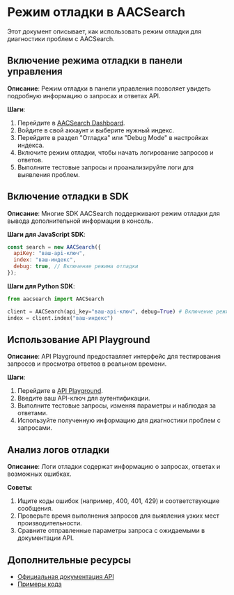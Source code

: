 # Режим отладки в AACSearch

Этот документ описывает, как использовать режим отладки для диагностики проблем с AACSearch.

## Включение режима отладки в панели управления

**Описание**: Режим отладки в панели управления позволяет увидеть подробную информацию о запросах и ответах API.

**Шаги**:

1. Перейдите в [AACSearch Dashboard](https://dashboard.aacsearch.com).
2. Войдите в свой аккаунт и выберите нужный индекс.
3. Перейдите в раздел "Отладка" или "Debug Mode" в настройках индекса.
4. Включите режим отладки, чтобы начать логирование запросов и ответов.
5. Выполните тестовые запросы и проанализируйте логи для выявления проблем.

## Включение отладки в SDK

**Описание**: Многие SDK AACSearch поддерживают режим отладки для вывода дополнительной информации в консоль.

**Шаги для JavaScript SDK**:

```javascript
const search = new AACSearch({
  apiKey: "ваш-api-ключ",
  index: "ваш-индекс",
  debug: true, // Включение режима отладки
});
```

**Шаги для Python SDK**:

```python
from aacsearch import AACSearch

client = AACSearch(api_key="ваш-api-ключ", debug=True) # Включение режима отладки
index = client.index("ваш-индекс")
```

## Использование API Playground

**Описание**: API Playground предоставляет интерфейс для тестирования запросов и просмотра ответов в реальном времени.

**Шаги**:

1. Перейдите в [API Playground](https://api.aacsearch.com/playground).
2. Введите ваш API-ключ для аутентификации.
3. Выполните тестовые запросы, изменяя параметры и наблюдая за ответами.
4. Используйте полученную информацию для диагностики проблем с запросами.

## Анализ логов отладки

**Описание**: Логи отладки содержат информацию о запросах, ответах и возможных ошибках.

**Советы**:

1. Ищите коды ошибок (например, 400, 401, 429) и соответствующие сообщения.
2. Проверьте время выполнения запросов для выявления узких мест производительности.
3. Сравните отправленные параметры запроса с ожидаемыми в документации API.

## Дополнительные ресурсы

- [Официальная документация API](./../api/quickstart.md)
- [Примеры кода](./../examples/README.md)
